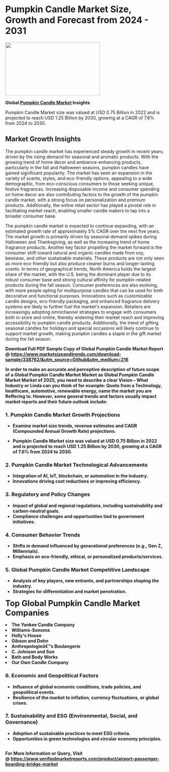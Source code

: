 <H1>Pumpkin Candle Market Size, Growth and Forecast from 2024 - 2031</H1><img class="aligncenter size-medium wp-image-584254" src="https://thirdeyenews.in/wp-content/uploads/2024/09/Global-Market-Research-300x168.jpeg" alt="" width="300" height="168" /><p><strong>Global&nbsp;<a href="https://www.marketsizeandtrends.com/download-sample/338762/&amp;utm_source=Github&utm_medium=216">Pumpkin Candle Market</a> Insights</strong></p><p>Pumpkin Candle Market size was valued at USD 0.75 Billion in 2022 and is projected to reach USD 1.25 Billion by 2030, growing at a CAGR of 7.6% from 2024 to 2030.</p><p><h2>Market Growth Insights</h2> The pumpkin candle market has experienced steady growth in recent years, driven by the rising demand for seasonal and aromatic products. With the growing trend of home decor and ambiance-enhancing products, particularly in the fall and Halloween seasons, pumpkin candles have gained significant popularity. The market has seen an expansion in the variety of scents, styles, and eco-friendly options, appealing to a wide demographic, from eco-conscious consumers to those seeking unique, festive fragrances. Increasing disposable income and consumer spending on home decor are also contributing factors to the growth of the pumpkin candle market, with a strong focus on personalization and premium products. Additionally, the online retail sector has played a pivotal role in facilitating market reach, enabling smaller candle makers to tap into a broader consumer base. <p><strong></strong></p> <p>The pumpkin candle market is expected to continue expanding, with an estimated growth rate of approximately 5% CAGR over the next five years. The market growth is primarily driven by seasonal demand spikes during Halloween and Thanksgiving, as well as the increasing trend of home fragrance products. Another key factor propelling the market forward is the consumer shift toward natural and organic candles made from soy, beeswax, and other sustainable materials. These products are not only seen as more eco-friendly but also produce cleaner burns and longer-lasting scents. In terms of geographical trends, North America holds the largest share of the market, with the U.S. being the dominant player due to its robust consumer base and strong cultural affinity for pumpkin-related products during the fall season. Consumer preferences are also evolving, with more people opting for multipurpose candles that can be used for both decorative and functional purposes. Innovations such as customizable candle designs, eco-friendly packaging, and enhanced fragrance delivery systems are likely to further fuel the market's expansion. Retailers are increasingly adopting omnichannel strategies to engage with consumers both in-store and online, thereby widening their market reach and improving accessibility to pumpkin candle products. Additionally, the trend of gifting seasonal candles for holidays and special occasions will likely continue to support market growth, making pumpkin candles a staple in the gift market during the fall season. <p><strong></p><p><span class=""><strong>Download Full PDF Sample Copy of Global Pumpkin Candle Market Report</strong> @ <a href="https://www.marketsizeandtrends.com/download-sample/338762/&amp;utm_source=Github&utm_medium=216" target="_blank">https://www.marketsizeandtrends.com/download-sample/338762/&amp;utm_source=Github&utm_medium=216</a></span></p><p>In order to make an accurate and perceptive description of future scope of a Global&nbsp;Pumpkin Candle Market Market as Global&nbsp;Pumpkin Candle Market Market of 2025, you need to describe a clear Vision &ndash; What Industry or Linda can you think of for example: Quote from a Technology, healthcare, automotive, renewable energy, name the market you are Reffering to. However, some general trends and factors usually impact market reports and their future outlook include:</p><h3>1.&nbsp;<strong>Pumpkin Candle Market Growth Projections</strong></h3><ul><li>Examine market size trends, revenue estimates and CAGR (Compounded Annual Growth Rate) projections.</li><li><p>Pumpkin Candle Market size was valued at USD 0.75 Billion in 2022 and is projected to reach USD 1.25 Billion by 2030, growing at a CAGR of 7.6% from 2024 to 2030.</p></li></ul><h3>2.&nbsp;<strong>Pumpkin Candle Market Technological Advancements</strong></h3><ul><li>Integration of AI, IoT, blockchain, or automation in the industry.</li><li>Innovations driving cost reductions or improving efficiency.</li></ul><h3>3.&nbsp;<strong>Regulatory and Policy Changes</strong></h3><ul><li>Impact of global and regional regulations, including sustainability and carbon-neutral goals.</li><li>Compliance challenges and opportunities tied to government initiatives.</li></ul><h3>4.&nbsp;<strong>Consumer Behavior Trends</strong></h3><ul><li>Shifts in demand influenced by generational preferences (e.g., Gen Z, Millennials).</li><li>Emphasis on eco-friendly, ethical, or personalized products/services.</li></ul><h3>5.&nbsp;<strong>Global Pumpkin Candle Market Competitive Landscape</strong></h3><ul><li>Analysis of key players, new entrants, and partnerships shaping the industry.</li><li>Strategies for differentiation and market penetration.</li></ul><p data-pm-slice="1 1 []"><span style="color: inherit; font-family: inherit; font-size: 25px;">Top Global Pumpkin Candle Market Companies</span></p><div class="" data-test-id=""><p><li>The Yankee Candle Company</li><li> Williams-Sonoma</li><li> Holly's House</li><li> Gibson and Dehn</li><li> Anthropologieâ€™s Boulangerie</li><li> C. Johnson and Son</li><li> Bath and Body Works</li><li> Our Own Candle Company</li></p></div><h3>6.&nbsp;<strong>Economic and Geopolitical Factors</strong></h3><ul><li>Influence of global economic conditions, trade policies, and geopolitical events.</li><li>Resilience of the market to inflation, currency fluctuations, or global crises.</li></ul><h3>7.&nbsp;<strong>Sustainability and ESG (Environmental, Social, and Governance)</strong></h3><ul><li>Adoption of sustainable practices to meet ESG criteria.</li><li>Opportunities in green technologies and circular economy principles.</li></ul><h2><strong style="font-size: 14px;">For More Information or Query, Visit @&nbsp;</strong><a style="background-color: #ffffff; font-size: 14px;" href="https://www.marketsizeandtrends.com/report/pumpkin-candle-market/" target="_blank">https://www.verifiedmarketreports.com/product/airport-passenger-boarding-bridge-market</a></h2>

